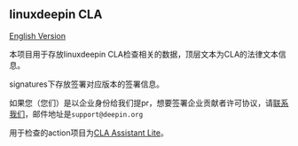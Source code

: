 ## linuxdeepin CLA
[English Version](https://github.com/linuxdeepin/cla/blob/master/README.md)

本项目用于存放linuxdeepin CLA检查相关的数据，顶层文本为CLA的法律文本信息。

signatures下存放签署对应版本的签署信息。

如果您（您们）是以企业身份给我们提pr，想要签署企业贡献者许可协议，请<a href="mailto: support@deepin.org" rel="external nofollow" target="_blank" >联系我们</a>，邮件地址是`support@deepin.org`

用于检查的action项目为[CLA Assistant Lite](https://github.com/contributor-assistant/github-action)。
